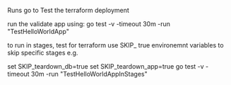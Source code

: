 Runs go to Test the terraform deployment 

run the validate app using:
go test -v -timeout 30m -run "TestHelloWorldApp"

to run in stages, test for terraform
use SKIP_<stagename> true environemnt variables to skip specific stages e.g.

set SKIP_teardown_db=true
set SKIP_teardown_app=true
go test -v -timeout 30m -run "TestHelloWorldAppInStages"
